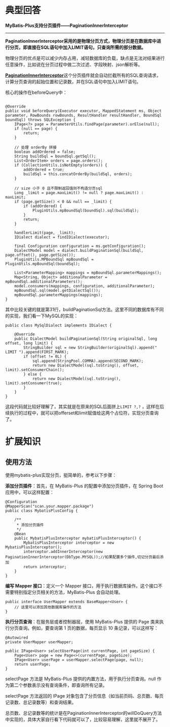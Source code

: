 # 典型回答
**MyBatis-Plus支持分页插件——PaginationInnerInterceptor**

****

**PaginationInnerInterceptor采用的是物理分页方式，物理分页是在数据库中进行分页，即直接在SQL语句中加入LIMIT语句，只查询所需的部分数据。**



物理分页的优点是可以减少内存占用，减轻数据库的负载，缺点是无法对结果进行任意操作，比如说在分页过程中做二次过滤、字段映射、json解析等。



[**PaginationInnerInterceptor**](https://github.com/baomidou/mybatis-plus/blob/3.0/mybatis-plus-extension/src/main/java/com/baomidou/mybatisplus/extension/plugins/inner/PaginationInnerInterceptor.java)这个分页插件就会自动拦截所有的SQL查询请求，计算分页查询的起始位置和记录数，并在SQL语句中加入LIMIT语句。



核心的操作在beforeQuery中：



```plain

@Override
public void beforeQuery(Executor executor, MappedStatement ms, Object parameter, RowBounds rowBounds, ResultHandler resultHandler, BoundSql boundSql) throws SQLException {
    IPage<?> page = ParameterUtils.findPage(parameter).orElse(null);
    if (null == page) {
        return;
    }

    // 处理 orderBy 拼接
    boolean addOrdered = false;
    String buildSql = boundSql.getSql();
    List<OrderItem> orders = page.orders();
    if (CollectionUtils.isNotEmpty(orders)) {
        addOrdered = true;
        buildSql = this.concatOrderBy(buildSql, orders);
    }

    // size 小于 0 且不限制返回值则不构造分页sql
    Long _limit = page.maxLimit() != null ? page.maxLimit() : maxLimit;
    if (page.getSize() < 0 && null == _limit) {
        if (addOrdered) {
            PluginUtils.mpBoundSql(boundSql).sql(buildSql);
        }
        return;
    }

    handlerLimit(page, _limit);
    IDialect dialect = findIDialect(executor);

    final Configuration configuration = ms.getConfiguration();
    DialectModel model = dialect.buildPaginationSql(buildSql, page.offset(), page.getSize());
    PluginUtils.MPBoundSql mpBoundSql = PluginUtils.mpBoundSql(boundSql);

    List<ParameterMapping> mappings = mpBoundSql.parameterMappings();
    Map<String, Object> additionalParameter = mpBoundSql.additionalParameters();
    model.consumers(mappings, configuration, additionalParameter);
    mpBoundSql.sql(model.getDialectSql());
    mpBoundSql.parameterMappings(mappings);
}

```



其中比较关键的就是第31行，buildPaginationSql方法。这里不同的数据库有不同的实现，我们看一下MySQL的实现：



```plain
public class MySqlDialect implements IDialect {

    @Override
    public DialectModel buildPaginationSql(String originalSql, long offset, long limit) {
        StringBuilder sql = new StringBuilder(originalSql).append(" LIMIT ").append(FIRST_MARK);
        if (offset != 0L) {
            sql.append(StringPool.COMMA).append(SECOND_MARK);
            return new DialectModel(sql.toString(), offset, limit).setConsumerChain();
        } else {
            return new DialectModel(sql.toString(), limit).setConsumer(true);
        }
    }
}
```



这段代码就比较好理解了，其实就是在原来的SQL后面拼上`LIMIT ?,?` ，这样在后续执行的过程中，就可以把offerset和limit赋值给这两个占位符，实现分页查询了。



# 扩展知识


## 使用方法


使用mybatis-plus实现分页，挺简单的，参考以下步骤：



**添加分页插件**：首先，在 MyBatis-Plus 的配置中添加分页插件，在 Spring Boot 应用中，可以这样配置：

<font style="color:rgb(55, 65, 81);"></font>

```plain
@Configuration
@MapperScan("scan.your.mapper.package")
public class MybatisPlusConfig {

    /**
     * 添加分页插件
     */
    @Bean
    public MybatisPlusInterceptor mybatisPlusInterceptor() {
        MybatisPlusInterceptor interceptor = new MybatisPlusInterceptor();
        interceptor.addInnerInterceptor(new PaginationInnerInterceptor(DbType.MYSQL));//如果配置多个插件,切记分页最后添加
        return interceptor;
    }
}
```



**编写 Mapper 接口**：定义一个 Mapper 接口，用于执行数据库操作。这个接口不需要特别指定分页相关的方法，MyBatis-Plus 会自动处理。

<font style="color:rgb(55, 65, 81);"></font>

```plain
public interface UserMapper extends BaseMapper<User> {
    // 这里可以添加其他数据库操作的方法
}
```



**执行分页查询**：在服务层或者控制器层，使用 MyBatis-Plus 提供的 Page 类来执行分页查询。例如，要查询第 1 页的数据，每页显示 10 条记录，可以这样写：



```plain
@Autowired
private UserMapper userMapper;

public IPage<User> selectUserPage(int currentPage, int pageSize) {
    Page<User> page = new Page<>(currentPage, pageSize);
    IPage<User> userPage = userMapper.selectPage(page, null);
    return userPage;
}
```



selectPage 方法是 MyBatis-Plus 提供的内置方法，用于执行分页查询。null 作为第二个参数表示没有查询条件，即查询所有记录。



selectPage 方法返回的 IPage 对象包含了分页信息（如当前页码、总页数、每页记录数、总记录数等）和查询结果。



总页数、总记录数等的统计是在PaginationInnerInterceptor的willDoQuery方法中实现的，具体大家自行看下代码就可以了，比较容易理解，这里就不展开了。

